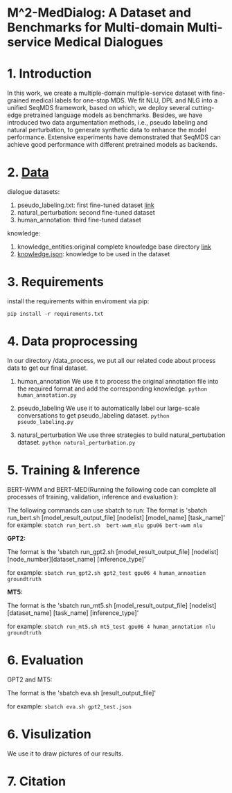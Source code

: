 # M^2-MedDialog: A Dataset and Benchmarks for Multi-domain Multi-service Medical Dialogues
# 1. Introduction 
In this work, we create a multiple-domain multiple-service dataset with fine-grained medical labels for one-stop MDS.
We fit NLU, DPL and NLG into a unified SeqMDS framework, based on which, we deploy several cutting-edge pretrained language models as benchmarks.
Besides, we have introduced two data argumentation methods, i.e., pseudo labeling and natural perturbation, to generate synthetic data to enhance the model performance.
Extensive experiments have demonstrated that SeqMDS can achieve good performance with different pretrained models as backends.

# 2. [Data](http://xxx)

dialogue datasets:
1) pseudo_labeling.txt: first fine-tuned dataset [link](http://xxx)
2) natural_perturbation: second fine-tuned dataset
3) human_annotation: third fine-tuned dataset

knowledge:
1) knowledge_entities:original complete knowledge base directory [link](http://xxx)
2) [knowledge.json](https://github.com/yanguojun123/Medical-Dialogue/blob/master/data/knowledge.json): knowledge to be used in the dataset

# 3. Requirements
install the requirements within enviroment via pip:

`pip install -r requirements.txt`

# 4. Data proprocessing
In our directory /data_process, we put all our related code about process data to get our final dataset.
1) human_annotation
We use it to process the original annotation file into the required format and add the corresponding knowledge.
`python human_annotation.py`

2) pseudo_labeling
We use it to automatically label our large-scale conversations to get pseudo_labeling dataset.
`python pseudo_labeling.py`

3) natural_perturbation
We use three strategies to build natural_pertubation dataset.
`python natural_perturbation.py`


# 5. Training & Inference

BERT-WWM and BERT-MED(Running the following code can complete all processes of training, validation, inference and evaluation ):

The following commands can use sbatch to run:
The format is 'sbatch run_bert.sh [model_result_output_file] [nodelist] [model_name] [task_name]' for example:
`sbatch run_bert.sh  bert-wwm_nlu gpu06 bert-wwm nlu`

**GPT2:**

The format is the 'sbatch run_gpt2.sh [model_result_output_file] [nodelist] [node_number][dataset_name] [inference_type]'

for example:
`sbatch run_gpt2.sh gpt2_test gpu06 4 human_annoation groundtruth`

**MT5:**

The format is the 'sbatch run_mt5.sh [model_result_output_file] [nodelist] [dataset_name] [task_name] [inference_type]'

for example:
`sbatch run_mt5.sh mt5_test gpu06 4 human_annotation nlu groundtruth`


# 6. Evaluation
GPT2 and MT5:

The format is the 'sbatch eva.sh [result_output_file]'

for example:
`sbatch eva.sh gpt2_test.json`

# 6. Visulization
We use it to draw pictures of our results.

# 7. Citation

